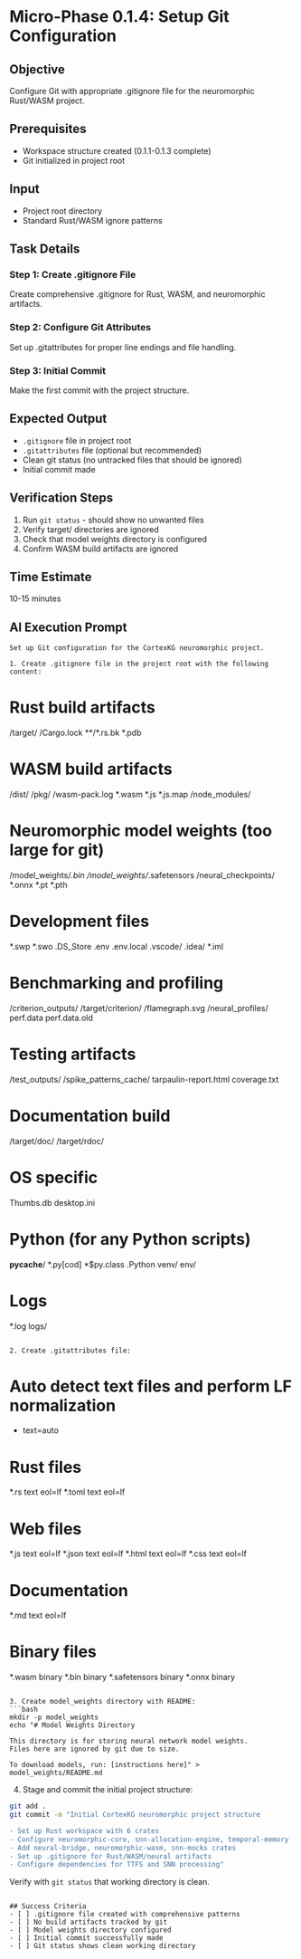 # Micro-Phase 0.1.4: Setup Git Configuration

## Objective
Configure Git with appropriate .gitignore file for the neuromorphic Rust/WASM project.

## Prerequisites
- Workspace structure created (0.1.1-0.1.3 complete)
- Git initialized in project root

## Input
- Project root directory
- Standard Rust/WASM ignore patterns

## Task Details

### Step 1: Create .gitignore File
Create comprehensive .gitignore for Rust, WASM, and neuromorphic artifacts.

### Step 2: Configure Git Attributes
Set up .gitattributes for proper line endings and file handling.

### Step 3: Initial Commit
Make the first commit with the project structure.

## Expected Output
- `.gitignore` file in project root
- `.gitattributes` file (optional but recommended)
- Clean git status (no untracked files that should be ignored)
- Initial commit made

## Verification Steps
1. Run `git status` - should show no unwanted files
2. Verify target/ directories are ignored
3. Check that model weights directory is configured
4. Confirm WASM build artifacts are ignored

## Time Estimate
10-15 minutes

## AI Execution Prompt
```
Set up Git configuration for the CortexKG neuromorphic project.

1. Create .gitignore file in the project root with the following content:

```
# Rust build artifacts
/target/
/Cargo.lock
**/*.rs.bk
*.pdb

# WASM build artifacts
/dist/
/pkg/
/wasm-pack.log
*.wasm
*.js
*.js.map
/node_modules/

# Neuromorphic model weights (too large for git)
/model_weights/*.bin
/model_weights/*.safetensors
/neural_checkpoints/
*.onnx
*.pt
*.pth

# Development files
*.swp
*.swo
.DS_Store
.env
.env.local
.vscode/
.idea/
*.iml

# Benchmarking and profiling
/criterion_outputs/
/target/criterion/
/flamegraph.svg
/neural_profiles/
perf.data
perf.data.old

# Testing artifacts
/test_outputs/
/spike_patterns_cache/
tarpaulin-report.html
coverage.txt

# Documentation build
/target/doc/
/target/rdoc/

# OS specific
Thumbs.db
desktop.ini

# Python (for any Python scripts)
__pycache__/
*.py[cod]
*$py.class
.Python
venv/
env/

# Logs
*.log
logs/
```

2. Create .gitattributes file:
```
# Auto detect text files and perform LF normalization
* text=auto

# Rust files
*.rs text eol=lf
*.toml text eol=lf

# Web files
*.js text eol=lf
*.json text eol=lf
*.html text eol=lf
*.css text eol=lf

# Documentation
*.md text eol=lf

# Binary files
*.wasm binary
*.bin binary
*.safetensors binary
*.onnx binary
```

3. Create model_weights directory with README:
```bash
mkdir -p model_weights
echo "# Model Weights Directory

This directory is for storing neural network model weights.
Files here are ignored by git due to size.

To download models, run: [instructions here]" > model_weights/README.md
```

4. Stage and commit the initial project structure:
```bash
git add .
git commit -m "Initial CortexKG neuromorphic project structure

- Set up Rust workspace with 6 crates
- Configure neuromorphic-core, snn-allocation-engine, temporal-memory
- Add neural-bridge, neuromorphic-wasm, snn-mocks crates  
- Set up .gitignore for Rust/WASM/neural artifacts
- Configure dependencies for TTFS and SNN processing"
```

Verify with `git status` that working directory is clean.
```

## Success Criteria
- [ ] .gitignore file created with comprehensive patterns
- [ ] No build artifacts tracked by git
- [ ] Model weights directory configured
- [ ] Initial commit successfully made
- [ ] Git status shows clean working directory